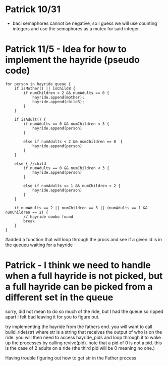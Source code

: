 # Patrick 10/31
- baci semaphores cannot be negative, so I guess we will use counting integers and use the semaphores as a mutex for said integer


# Patrick 11/5 - Idea for how to implement the hayride (pseudo code)
```
for person in hayride_queue {
    if isMother() || isChild8 {
        if numChildren < 2 && numAdults == 0 {
            hayride.append(mother);
            hayride.append(child8);
        }
    }
    
    if isAdult() {
        if numAdults == 0 && numChildren < 3 {
            hayride.append(person)
        }
        
        else if numAdults < 2 && numChildren == 0  {
            hayride.append(person)
        }
    }

    else { //child
        if numAdults == 0 && numChildren < 3 {
            hayride.append(person)
        }

        else if numAdults == 1 && numChildren < 2 {
            hayride.append(person)
        }
    }

    if numAdults == 2 || numChildren == 3 || (numAdults == 1 && numChildren == 2) {
        // hayride combo found
        break
    }
}
```


#added a function that will loop through the procs and see if a given id is in the queueu waiting for a hayride


# Patrick - I think we need to handle when a full hayride is not picked, but a full hayride can be picked from a different set in the queue

sorry, did not mean to do so much of the ride, but I had the queue so ripped apart I felt bad leaving it for you to figure out.

try implementing the hayride from the fathers end.
you will want to call build_ride(str) where str is a string that receives the output of who is on the ride.
you will then need to access hayride_pids and loop through it to wake up the processes by calling revive(pid). note that a pid of 0 is not a pid. this is the case of 2 adults on a ride (the third pid will be 0 meaning no one.)


Having trouble figuring out how to get str in the Father process

